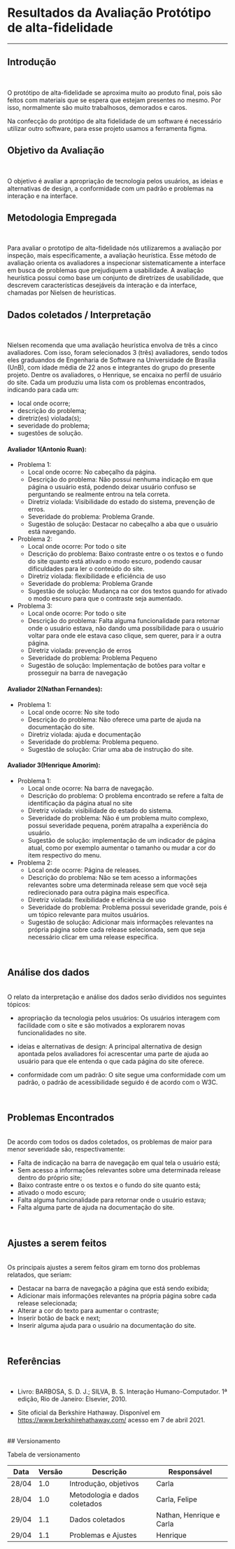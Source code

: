 # Resultados da Avaliação Protótipo de alta-fidelidade

-------------------------------------------------
## Introdução
<br>

O protótipo de alta-fidelidade se aproxima muito ao produto final, pois são feitos com materiais que se espera que estejam presentes no mesmo. Por isso, normalmente são muito trabalhosos, demorados e caros.  

Na confecção do protótipo de alta fidelidade de um software é necessário utilizar outro software, para esse projeto usamos a ferramenta figma.


## Objetivo da Avaliação
<br>

O objetivo é avaliar a apropriação de tecnologia pelos usuários, as ideias e alternativas de design, a conformidade com um padrão e problemas na interação e na interface.

## Metodologia Empregada
<br>

Para avaliar o prototipo de alta-fidelidade nós utilizaremos a avaliação por inspeção, mais especificamente, a avaliação heurística. Esse método de avaliação orienta os avaliadores a inspecionar sistematicamente a interface em busca de problemas que prejudiquem a usabilidade.  A avaliação heurística possui como base um conjunto de diretrizes de usabilidade, que descrevem características desejáveis da interação e da interface, chamadas por Nielsen de heurísticas.

## Dados coletados / Interpretação
<br>

Nielsen recomenda que uma avaliação heurística envolva de três a cinco avaliadores. Com isso, foram selecionados 3 (três) avaliadores, sendo todos eles graduandos de Engenharia de Software na Universidade de Brasília (UnB), com idade média de 22 anos e integrantes do grupo do presente projeto. Dentre os avaliadores, o Henrique, se encaixa no perfil de usuário do site. Cada um produziu uma lista com os problemas encontrados, indicando para cada um:

* local onde ocorre;
* descrição do problema; 
* diretriz(es) violada(s);
* severidade do problema;
* sugestões de solução.

#### Avaliador 1(Antonio Ruan):
* Problema 1:
    * Local onde ocorre: No cabeçalho da página.
    * Descrição do problema: Não possui nenhuma indicação em que página o usuário está, podendo deixar usuário confuso se perguntando se realmente entrou na tela correta.
    * Diretriz violada: Visibilidade do estado do sistema, prevenção de erros.
    * Severidade do problema: Problema Grande.
    * Sugestão de solução: Destacar no cabeçalho a aba que o usuário está navegando.
* Problema 2:
    * Local onde ocorre: Por todo o site
    * Descrição do problema: Baixo contraste entre o os textos e o fundo do site quanto está ativado o modo escuro, podendo causar dificuldades para ler o conteúdo do site.
    * Diretriz violada: flexibilidade e eficiência de uso
    * Severidade do problema: Problema Grande
    * Sugestão de solução: Mudança na cor dos textos quando for ativado o modo escuro para que o contraste seja aumentado.
* Problema 3:
    * Local onde ocorre: Por todo o site
    * Descrição do problema: Falta alguma funcionalidade para retornar onde o usuário estava, não dando uma possibilidade para o usuário voltar para onde ele estava caso clique, sem querer, para ir a outra página.
    * Diretriz violada: prevenção de erros
    * Severidade do problema: Problema Pequeno
    * Sugestão de solução: Implementação de botões para voltar e prosseguir na barra de navegação


#### Avaliador 2(Nathan Fernandes):
* Problema 1:
    * Local onde ocorre: No site todo
    * Descrição do problema: Não oferece uma parte de ajuda na documentação do site.
    * Diretriz violada: ajuda e documentação
    * Severidade do problema: Problema pequeno.
    * Sugestão de solução: Criar uma aba de instrução do site.

#### Avaliador 3(Henrique Amorim):
* Problema 1:
    * Local onde ocorre: Na barra de navegação.
    * Descrição do problema: O problema encontrado se refere a falta de identificação da página atual no site
    * Diretriz violada: visibilidade do estado do sistema.
    * Severidade do problema: Não é um problema muito complexo, possui severidade pequena, porém atrapalha a experiência do usuário.
    * Sugestão de solução:  implementação de um indicador de página atual, como por exemplo aumentar o tamanho ou mudar a cor do item respectivo do menu.
* Problema 2:
    * Local onde ocorre: Página de releases.
    * Descrição do problema: Não se tem acesso a informações relevantes sobre uma determinada release sem que você seja redirecionado para outra página mais específica.
    * Diretriz violada: flexibilidade e eficiência de uso
    * Severidade do problema: Problema possui severidade grande, pois é um tópico relevante para muitos usuários.
    * Sugestão de solução: Adicionar mais informações relevantes na própria página sobre cada release selecionada, sem que seja necessário clicar em uma release específica.

<br>

## Análise dos dados
<br>
O relato da interpretação e análise dos dados serão divididos nos seguintes tópicos:

* apropriação da tecnologia pelos usuários:
Os usuários interagem com facilidade com o site e são motivados a explorarem novas funcionalidades no site.
    
* ideias e alternativas de design:
A principal alternativa de design apontada pelos avaliadores foi acrescentar uma parte de ajuda ao usuário para que ele entenda o que cada página do site oferece.

* conformidade  com um padrão:
O site segue uma conformidade com um padrão, o padrão de acessibilidade seguido é de acordo com o W3C.

<br>

## Problemas Encontrados

<br>
De acordo com todos os dados coletados, os problemas de maior para menor severidade são, respectivamente:

* Falta de indicação na barra de navegação em qual tela o usuário está;
* Sem acesso a informações relevantes sobre uma determinada release dentro do próprio site;
* Baixo contraste entre o os textos e o fundo do site quanto está;
* ativado o modo escuro;
* Falta alguma funcionalidade para retornar onde o usuário estava;
* Falta alguma parte de ajuda na documentação do site.
<br>

## Ajustes a serem feitos

<br>
Os principais ajustes a serem feitos giram em torno dos problemas relatados, que seriam:

* Destacar na barra de navegação a página que está sendo exibida;
* Adicionar mais informações  relevantes na própria página sobre cada release selecionada;
* Alterar a cor do texto para aumentar o contraste;
* Inserir botão de back e next;
* Inserir alguma ajuda para o usuário na documentação do site.
<br>

## Referências
<br>

* Livro: BARBOSA, S. D. J.; SILVA, B. S. Interação Humano-Computador. 1ª edição, Rio de Janeiro: Elsevier, 2010.

* Site oficial da Berkshire Hathaway. Disponível em <https://www.berkshirehathaway.com/> acesso em 7 de abril 2021.
<br>
## Versionamento

Tabela de versionamento

Data     |Versão              | Descrição                             | Responsável
-------- |          --------  |              -------------            | --------
28/04    |        1.0         | Introdução, objetivos                 | Carla
28/04    |        1.0         | Metodologia e dados coletados         | Carla, Felipe
29/04    |        1.1         | Dados coletados                       | Nathan, Henrique e Carla
29/04    |        1.1         | Problemas e Ajustes                   | Henrique

